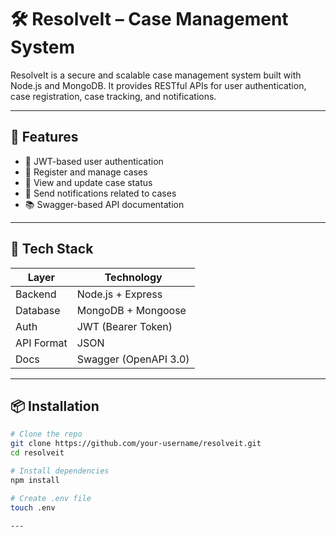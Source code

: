 # 🛠️ ResolveIt – Case Management System

ResolveIt is a secure and scalable case management system built with Node.js and MongoDB. It provides RESTful APIs for user authentication, case registration, case tracking, and notifications.

---

## 🚀 Features

- 🔐 JWT-based user authentication
- 📝 Register and manage cases
- 📂 View and update case status
- 🔔 Send notifications related to cases
- 📚 Swagger-based API documentation

---

## 🧰 Tech Stack

| Layer        | Technology         |
|--------------|--------------------|
| Backend      | Node.js + Express  |
| Database     | MongoDB + Mongoose |
| Auth         | JWT (Bearer Token) |
| API Format   | JSON               |
| Docs         | Swagger (OpenAPI 3.0) |

---

## 📦 Installation

```bash
# Clone the repo
git clone https://github.com/your-username/resolveit.git
cd resolveit

# Install dependencies
npm install

# Create .env file
touch .env

---


